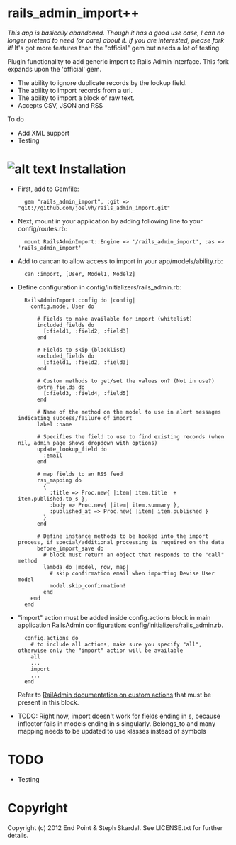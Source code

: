 rails_admin_import++ 
========

*This app is basically abandoned. Though it has a good use case, I can no longer pretend to need (or care) about it. If you are interested, please fork it!*
It's got more features than the "official" gem but needs a lot of testing. 

Plugin functionality to add generic import to Rails Admin interface. This fork expands upon the 'official' gem.
* The ability to ignore duplicate records by the lookup field. 
* The ability to import records from a url.
* The ability to import a block of raw text.
* Accepts CSV, JSON and RSS 

To do
* Add XML support
* Testing

![alt text](https://raw.github.com/adamwong246/rails_admin_import/master/screenshot.jpeg "Logo Title Text 1")
Installation
========

* First, add to Gemfile:
    
        gem "rails_admin_import", :git => "git://github.com/joelvh/rails_admin_import.git"

* Next, mount in your application by adding following line to your config/routes.rb:

        mount RailsAdminImport::Engine => '/rails_admin_import', :as => 'rails_admin_import'

* Add to cancan to allow access to import in your app/models/ability.rb:

        can :import, [User, Model1, Model2]

* Define configuration in config/initializers/rails_admin.rb:

        RailsAdminImport.config do |config| 
          config.model User do
          
            # Fields to make available for import (whitelist)
            included_fields do
              [:field1, :field2, :field3]
            end
            
            # Fields to skip (blacklist)
            excluded_fields do
              [:field1, :field2, :field3]
            end
            
            # Custom methods to get/set the values on? (Not in use?)
            extra_fields do
              [:field3, :field4, :field5]
            end
            
            # Name of the method on the model to use in alert messages indicating success/failure of import
            label :name
            
            # Specifies the field to use to find existing records (when nil, admin page shows dropdown with options)
            update_lookup_field do
              :email
            end
            
            # map fields to an RSS feed
            rss_mapping do
              {
                :title => Proc.new{ |item| item.title  + item.published.to_s },
                :body => Proc.new{ |item| item.summary },
                :published_at => Proc.new{ |item| item.published }
              }
            end
            
            # Define instance methods to be hooked into the import process, if special/additional processing is required on the data
            before_import_save do
              # block must return an object that responds to the "call" method
              lambda do |model, row, map|
                # skip confirmation email when importing Devise User model
                model.skip_confirmation!
              end
          end
        end

* "import" action must be added inside config.actions block in main application RailsAdmin configuration: config/initializers/rails_admin.rb.

        config.actions do
          # to include all actions, make sure you specify "all", otherwise only the "import" action will be available
          all
          ...
          import
          ...
        end

  Refer to [RailAdmin documentation on custom actions](https://github.com/sferik/rails_admin/wiki/Actions) that must be present in this block.


* TODO: Right now, import doesn't work for fields ending in s, because inflector fails in models ending in s singularly. Belongs_to and many
  mapping needs to be updated to use klasses instead of symbols

TODO
========

* Testing

Copyright
========

Copyright (c) 2012 End Point & Steph Skardal. See LICENSE.txt for further details.
